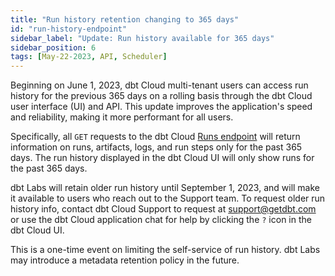 ```yaml
---
title: "Run history retention changing to 365 days"
id: "run-history-endpoint"
sidebar_label: "Update: Run history available for 365 days"
sidebar_position: 6
tags: [May-22-2023, API, Scheduler]
---
```


Beginning on June 1, 2023, dbt Cloud multi-tenant users can access run history for the previous 365 days on a rolling basis through the dbt Cloud user interface (UI) and API. This update improves the application's speed and reliability, making it more performant for all users.

Specifically, all `GET` requests to the dbt Cloud [Runs endpoint](https://docs.getdbt.com/dbt-cloud/api-v2#tag/Runs) will return information on runs, artifacts, logs, and run steps only for the past 365 days.  The run history displayed in the dbt Cloud UI will only show runs for the past 365 days.  

<Lightbox src="/img/docs/dbt-cloud/rn-run-history.jpg" width="100%" title="The dbt Cloud UI displaying a Run history"/>

dbt Labs will retain older run history until September 1, 2023, and will make it available to users who reach out to the Support team. To request older run history info, contact dbt Cloud Support to request at [support@getdbt.com](mailto:support@getdbt.com) or use the dbt Cloud application chat for help by clicking the `?` icon in the dbt Cloud UI. 

This is a one-time event on limiting the self-service of run history. dbt Labs may introduce a metadata retention policy in the future. 
